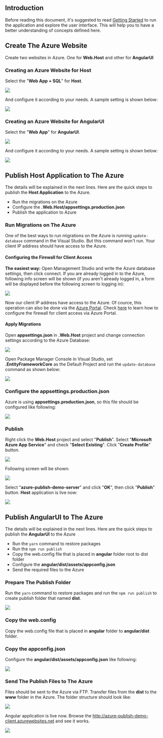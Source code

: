 ## Introduction

Before reading this document, it's suggested to read [Getting Started](https://aspnetzero.com/Documents/Getting-Started-Angular) to run the application and explore the user interface. This will help you to have a better understanding of concepts defined here.

## Create The Azure Website

Create two websites in Azure.  One for **Web.Host** and other for **AngularUI**

### Creating an Azure Website for Host

Select the "**Web App + SQL**" for **Host**. 

<img src="images/azure-publish-angular-create-azure-host-website.png">

And configure it according to your needs. A sample setting is shown below:

<img src="images/azure-publish-angular-create-azure-host-website-configuration.png">

### Creating an Azure Website for AngularUI

Select the "**Web App**" for **AngularUI**.

<img src="images/azure-publish-angular-create-azure-angular-website.png">

And configure it according to your needs. A sample setting is shown below:

<img src="images/azure-publish-angular-create-azure-angular-website-configuration.png">

## Publish Host Application to The Azure

The details will be explained in the next lines. Here are the quick steps to publish the **Host Application** to the Azure.

- Run the migrations on the Azure
- Configure the **.Web.Host/appsettings.production.json**
- Publish the application to Azure

### Run Migrations on The Azure

One of the best ways to run migrations on the Azure is running `update-database` command in the Visual Studio. 
But this command won't run. Your client IP address should have access to the Azure. 

#### Configuring the Firewall for Client Access 

**The easiest way:** Open Management Studio and write the Azure database settings, then click connect. 
If you are already logged in to the Azure, following info screen will be shown (if you aren't already logged in, a form will be displayed before the following screen to logging in):

<img src="images/azure-publish-angular-allow-ip-to-azure.png">

Now our client IP address have access to the Azure. Of cource, this operation can also be done via the [Azure Portal](https://portal.azure.com). Check [here](https://docs.microsoft.com/en-us/azure/sql-database/sql-database-firewall-configure) to learn how to configure the firewall for client access via Azure Portal.

#### Apply Migrations

Open **appsettings.json** in **.Web.Host** project and change connection settings according to the Azure Database:

<img src="images/azure-publish-angular-connection-string.png">

Open Package Manager Console in Visual Studio, set **.EntityFrameworkCore** as the Default Project and run the `update-database` command as shown below:

<img src="images/azure-publish-angular-update-database.png">

### Configure the appsettings.production.json

Azure is using **appsettings.production.json**, so this file should be configured like following:

<img src="images/azure-publish-angular-appsttings-production.png">

### Publish

Right click the **Web.Host** project and select "**Publish**". Select "**Microsoft Azure App Service**" and check "**Select Existing**". Click "**Create Profile**" button.

<img src="images/azure-publish-angular-new-publish-profile.png">

Following screen will be shown:

<img src="images/azure-publish-angular-select-azure-website.png">

Select "**azure-publish-demo-server**" and click "**OK**", then click "**Publish**" button. **Host** application is live now:

<img src="images/azure-publish-angular-swagger-ui.png">

## Publish AngularUI to The Azure

The details will be explained in the next lines. Here are the quick steps to publish the **AngularUI** to the Azure

- Run the `yarn` command to restore packages
- Run the `npm run publish`
- Copy the web.config file that is placed in **angular** folder root to dist folder
- Configure the **angular/dist/assets/appconfig.json**
- Send the required files to the Azure

### Prepare The Publish Folder

Run the `yarn` command to restore packages and run the `npm run publish` to create publish folder that named **dist**.

<img src="images/azure-publish-angular-publish-angular.png">

### Copy the web.config

Copy the web.config file that is placed in **angular** folder to **angular/dist** folder.

### Copy the appconfig.json

Configure the **angular/dist/assets/appconfig.json** like following:

<img src="images/azure-publish-angular-appconfig.png">

### Send The Publish Files to The Azure

Files should be sent to the Azure via FTP. Transfer files from the **dist** to the **www** folder in the Azure. The folder structure should look like:

<img src="images/azure-publish-angular-filezilla.png">

Angular application is live now. Browse the http://azure-publish-demo-client.azurewebsites.net and see it works.

<img src="images/azure-publish-angular-angular-ui.png">

